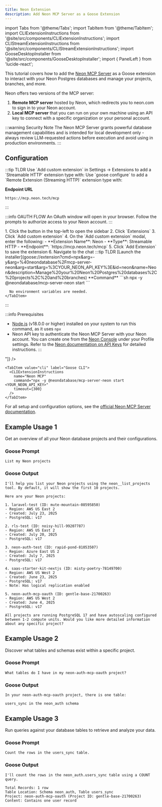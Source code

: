 ```yaml
---
title: Neon Extension
description: Add Neon MCP Server as a Goose Extension
---
```


import Tabs from '@theme/Tabs';
import TabItem from '@theme/TabItem';
import CLIExtensionInstructions from '@site/src/components/CLIExtensionInstructions';
import CLIStreamExtensionInstructions from '@site/src/components/CLIStreamExtensionInstructions';
import GooseDesktopInstaller from '@site/src/components/GooseDesktopInstaller';
import { PanelLeft } from 'lucide-react';

This tutorial covers how to add the [Neon MCP Server](https://github.com/neondatabase-labs/mcp-server-neon) as a Goose extension to interact with your Neon Postgres databases and manage your projects, branches, and more.

Neon offers two versions of the MCP server:

1. **Remote MCP server** hosted by Neon, which redirects you to neon.com to sign in to your Neon account.
2. **Local MCP server** that you can run on your own machine using an API key to connect with a specific organization or your personal account.

:::warning Security Note
The Neon MCP Server grants powerful database management capabilities and is intended for local development only - always review LLM-requested actions before execution and avoid using in production environments.
:::

## Configuration

<Tabs groupId="remote-or-local">
  <TabItem value="remote" label="Neon Remote MCP" default>
  :::tip TLDR
  <Tabs groupId="interface">
    <TabItem value="ui" label="Goose Desktop" default>
    Use `Add custom extension` in Settings → Extensions to add a `Streamable HTTP` extension type with:
    </TabItem>
    <TabItem value="cli" label="Goose CLI">
    Use `goose configure` to add a `Remote Extension (Streaming HTTP)` extension type with:
    </TabItem>
  </Tabs>

  **Endpoint URL**
  ```
  https://mcp.neon.tech/mcp
  ```
  :::

  :::info OAUTH FLOW
  An OAuth window will open in your browser. Follow the prompts to authorize access to your Neon account.
  :::

  <Tabs groupId="interface">
    <TabItem value="ui" label="Goose Desktop" default>
    1. Click the <PanelLeft className="inline" size={16} /> button in the top-left to open the sidebar
    2. Click `Extensions`
    3. Click `Add custom extension`
    4. On the `Add custom extension` modal, enter the following:
       - **Extension Name**: Neon
       - **Type**: Streamable HTTP
       - **Endpoint**: `https://mcp.neon.tech/mcp`
    5. Click `Add Extension` to save the extension
    6. Navigate to the chat
    </TabItem>
    <TabItem value="cli" label="Goose CLI">
      <CLIStreamExtensionInstructions
        name="neon-mcp-remote"
        endpointUri="https://mcp.neon.tech/mcp"
        timeout={300}
      />
      </TabItem>
  </Tabs>

  </TabItem>

  <TabItem value="local" label="Neon Local MCP">
  :::tip TLDR
  <Tabs groupId="interface">
    <TabItem value="ui" label="Goose Desktop" default>
      [Launch the installer](goose://extension?cmd=npx&arg=-y&arg=%40neondatabase%2Fmcp-server-neon&arg=start&arg=%3CYOUR_NEON_API_KEY%3E&id=neon&name=Neon&description=Manage%20your%20Neon%20Postgres%20databases%2C%20projects%2C%20and%20branches)
    </TabItem>
    <TabItem value="cli" label="Goose CLI">
      **Command**
      ```sh
      npx -y @neondatabase/mcp-server-neon start <YOUR_NEON_API_KEY>
      ```
      
      No environment variables are needed.
    </TabItem>
  </Tabs>
  :::

  :::info Prerequisites

  - [Node.js](https://nodejs.org/) (v18.0.0 or higher) installed on your system to run this command, as it uses `npx`
  - Neon API key to authenticate the Neon MCP Server with your Neon account. You can create one from the [Neon Console](https://console.neon.tech) under your Profile settings. Refer to the [Neon documentation on API Keys](https://neon.com/docs/manage/api-keys#creating-api-keys) for detailed instructions.
  :::

  <Tabs groupId="interface">
    <TabItem value="ui" label="Goose Desktop" default>
    <GooseDesktopInstaller
      extensionId="neon"
      extensionName="Neon"
      description="Manage your Neon Postgres databases, projects, and branches"
      command="npx"
      args={["-y", "@neondatabase/mcp-server-neon", "start", "<YOUR_NEON_API_KEY>"]}
    />
    </TabItem>

    <TabItem value="cli" label="Goose CLI">
      <CLIExtensionInstructions
        name="Neon MCP"
        command="npx -y @neondatabase/mcp-server-neon start <YOUR_NEON_API_KEY>"
        timeout={300}
      />
    </TabItem>
  </Tabs>

  </TabItem>
</Tabs>

For all setup and configuration options, see the [official Neon MCP Server documentation](https://neon.com/docs/ai/neon-mcp-server).

## Example Usage 1

Get an overview of all your Neon database projects and their configurations.

### Goose Prompt

```
List my Neon projects
```

### Goose Output

```
I'll help you list your Neon projects using the neon__list_projects tool. By default, it will show the first 10 projects.

Here are your Neon projects:

1. laravel-test (ID: mute-mountain-08595850)
- Region: AWS US East 2
- Created: July 23, 2025
- PostgreSQL: v17

2. rls-test (ID: noisy-hill-99207787)
- Region: AWS US East 2
- Created: July 20, 2025
- PostgreSQL: v17

3. neon-auth-test (ID: rapid-pond-81053507)
- Region: Azure East US 2
- Created: July 7, 2025
- PostgreSQL: v17

4. saas-starter-kit-nextjs (ID: misty-poetry-78149700)
- Region: AWS US West 2
- Created: June 23, 2025
- PostgreSQL: v17
- Note: Has logical replication enabled

5. neon-auth-mcp-oauth (ID: gentle-base-21700263)
- Region: AWS US West 2
- Created: June 4, 2025
- PostgreSQL: v17

All projects are running PostgreSQL 17 and have autoscaling configured between 1-2 compute units. Would you like more detailed information about any specific project?
```

## Example Usage 2

Discover what tables and schemas exist within a specific project.

### Goose Prompt

```
What tables do I have in my neon-auth-mcp-oauth project?
```

### Goose Output

```
In your neon-auth-mcp-oauth project, there is one table:

users_sync in the neon_auth schema
```

## Example Usage 3

Run queries against your database tables to retrieve and analyze your data.

### Goose Prompt

```
Count the rows in the users_sync table.
```

### Goose Output

```
I'll count the rows in the neon_auth.users_sync table using a COUNT query.

Total Records: 1 row
Table Location: Schema neon_auth, Table users_sync
Project: neon-auth-mcp-oauth (Project ID: gentle-base-21700263)
Content: Contains one user record
```

